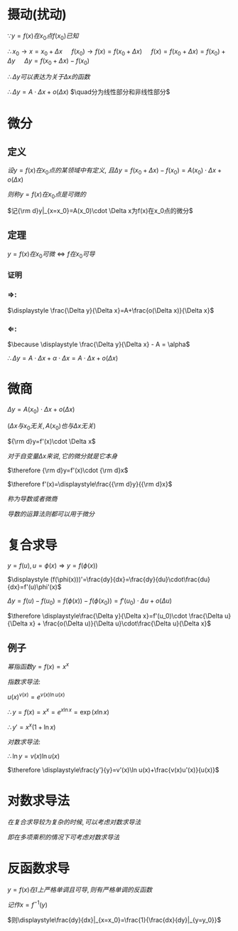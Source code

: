 
# 摄动(扰动)

$\because y=f(x)在x_0点f(x_0)已知$

$\therefore x_0\to x=x_0+\Delta x$
$\quad f(x_0)\to f(x)=f(x_0+\Delta x)$
$\quad f(x)=f(x_0+\Delta x)=f(x_0)+\Delta y$
$\quad \Delta y = f(x_0+\Delta x)-f(x_0)$

$\therefore \Delta y可以表达为关于\Delta x的函数$

$\therefore \Delta y = A\cdot \Delta x + o(\Delta x)$
$\quad分为线性部分和非线性部分$


# 微分

## 定义

$设y=f(x)在x_0点的某领域中有定义,$
$且\Delta y=f(x_0+\Delta x)-f(x_0)=A(x_0)\cdot \Delta x+o(\Delta x)$

$则称y=f(x)在x_0点是可微的$

$记{\rm d}y|_{x=x_0}=A(x_0)\cdot \Delta x为f(x)在x_0点的微分$

## 定理

$y=f(x)在x_0可微\Leftrightarrow f在x_0可导$

### 证明

### $\Rightarrow$:

$\displaystyle \frac{\Delta y}{\Delta x}=A+\frac{o(\Delta x)}{\Delta x}$

### $\Leftarrow$:

$\because \displaystyle \frac{\Delta y}{\Delta x} - A = \alpha$

$\therefore \Delta y = A\cdot\Delta x + \alpha \cdot \Delta x=A\cdot\Delta x + o(\Delta x)$

# 微商

$\Delta y=A(x_0)\cdot \Delta x+o(\Delta x)$

$(\Delta x与x_0无关, A(x_0)也与\Delta x
无关)$

${\rm d}y=f'(x)\cdot \Delta x$

$对于自变量\Delta x来说, 它的微分就是它本身$

$\therefore {\rm d}y=f'(x)\cdot {\rm d}x$

$\therefore f'(x)=\displaystyle\frac{{\rm d}y}{{\rm d}x}$

$称为导数或者微商$

$导数的运算法则都可以用于微分$

# 复合求导

$y=f(u), u=\phi(x) \Rightarrow y=f(\phi(x))$

$\displaystyle (f(\phi(x)))'=\frac{dy}{dx}=\frac{dy}{du}\cdot\frac{du}{dx}=f'(u)\phi'(x)$

$\Delta y=f(u)-f(u_0)=f(\phi(x))-f(\phi(x_0))=f'(u_0)\cdot \Delta u+o(\Delta u)$

$\therefore \displaystyle\frac{\Delta y}{\Delta x}=f'(u_0)\cdot \frac{\Delta u}{\Delta x} + \frac{o(\Delta u)}{\Delta u}\cdot\frac{\Delta u}{\Delta x}$

## 例子

$幂指函数y=f(x)=x^x$

$指数求导法:$

$u(x)^{v(x)}=e^{v(x)\ln u(x)}$

$\therefore y=f(x)=x^x=e^{x\ln x}=\exp(x\ln x)$

$\therefore y'=x^x(1+\ln x)$

$对数求导法:$

$\therefore \ln y = v(x)\ln u(x)$

$\therefore \displaystyle\frac{y'}{y}=v'(x)\ln u(x)+\frac{v(x)u'(x)}{u(x)}$


# 对数求导法

$在复合求导较为复杂的时候, 可以考虑对数求导法$

$即在多项乘积的情况下可考虑对数求导法$


# 反函数求导

$y=f(x)在I上严格单调且可导, 则有严格单调的反函数$

$记作x=f^{-1}(y)$

$则\displaystyle\frac{dy}{dx}|_{x=x_0}=\frac{1}{\frac{dx}{dy}|_{y=y_0}}$